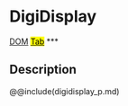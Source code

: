 # DigiDisplay
<span class="inheritance">
<a href="#Documentation/core/dom">DOM</a>
<a class="inheritance" href="#Documentation/elements/tab"><mark>Tab</mark></a>
</span>
***

## Description


@@include(digidisplay_p.md)
